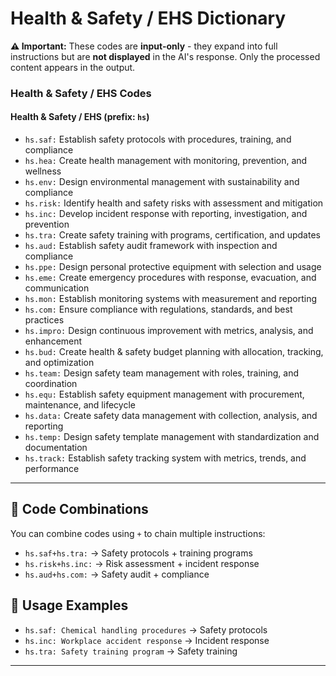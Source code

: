 # Health & Safety / EHS Dictionary

**⚠️ Important:** These codes are **input-only** - they expand into full instructions but are **not displayed** in the AI's response. Only the processed content appears in the output.

### Health & Safety / EHS Codes

#### Health & Safety / EHS (prefix: `hs`)

* `hs.saf:` Establish safety protocols with procedures, training, and compliance
* `hs.hea:` Create health management with monitoring, prevention, and wellness
* `hs.env:` Design environmental management with sustainability and compliance
* `hs.risk:` Identify health and safety risks with assessment and mitigation
* `hs.inc:` Develop incident response with reporting, investigation, and prevention
* `hs.tra:` Create safety training with programs, certification, and updates
* `hs.aud:` Establish safety audit framework with inspection and compliance
* `hs.ppe:` Design personal protective equipment with selection and usage
* `hs.eme:` Create emergency procedures with response, evacuation, and communication
* `hs.mon:` Establish monitoring systems with measurement and reporting
* `hs.com:` Ensure compliance with regulations, standards, and best practices
* `hs.impro:` Design continuous improvement with metrics, analysis, and enhancement
* `hs.bud:` Create health & safety budget planning with allocation, tracking, and optimization
* `hs.team:` Design safety team management with roles, training, and coordination
* `hs.equ:` Establish safety equipment management with procurement, maintenance, and lifecycle
* `hs.data:` Create safety data management with collection, analysis, and reporting
* `hs.temp:` Design safety template management with standardization and documentation
* `hs.track:` Establish safety tracking system with metrics, trends, and performance

---

## 🔗 **Code Combinations**

You can combine codes using `+` to chain multiple instructions:

* `hs.saf+hs.tra:` → Safety protocols + training programs
* `hs.risk+hs.inc:` → Risk assessment + incident response
* `hs.aud+hs.com:` → Safety audit + compliance

## 📝 **Usage Examples**

* `hs.saf: Chemical handling procedures` → Safety protocols
* `hs.inc: Workplace accident response` → Incident response
* `hs.tra: Safety training program` → Safety training

---
